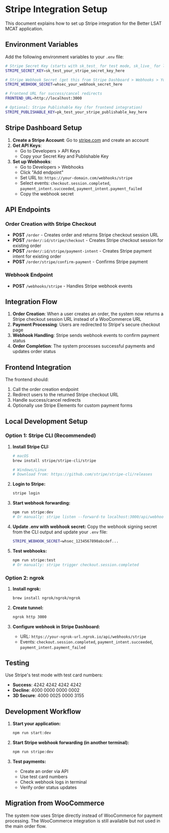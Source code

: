 # Stripe Integration Setup

This document explains how to set up Stripe integration for the Better LSAT MCAT application.

## Environment Variables

Add the following environment variables to your `.env` file:

```bash
# Stripe Secret Key (starts with sk_test_ for test mode, sk_live_ for live mode)
STRIPE_SECRET_KEY=sk_test_your_stripe_secret_key_here

# Stripe Webhook Secret (get this from Stripe Dashboard > Webhooks > Your webhook endpoint)
STRIPE_WEBHOOK_SECRET=whsec_your_webhook_secret_here

# Frontend URL for success/cancel redirects
FRONTEND_URL=http://localhost:3000

# Optional: Stripe Publishable Key (for frontend integration)
STRIPE_PUBLISHABLE_KEY=pk_test_your_stripe_publishable_key_here
```

## Stripe Dashboard Setup

1. **Create a Stripe Account**: Go to [stripe.com](https://stripe.com) and create an account
2. **Get API Keys**:
   - Go to Developers > API Keys
   - Copy your Secret Key and Publishable Key
3. **Set up Webhooks**:
   - Go to Developers > Webhooks
   - Click "Add endpoint"
   - Set URL to: `https://your-domain.com/webhooks/stripe`
   - Select events: `checkout.session.completed`, `payment_intent.succeeded`, `payment_intent.payment_failed`
   - Copy the webhook secret

## API Endpoints

### Order Creation with Stripe Checkout

- **POST** `/order` - Creates order and returns Stripe checkout session URL
- **POST** `/order/:id/stripe/checkout` - Creates Stripe checkout session for existing order
- **POST** `/order/:id/stripe/payment-intent` - Creates Stripe payment intent for existing order
- **POST** `/order/stripe/confirm-payment` - Confirms Stripe payment

### Webhook Endpoint

- **POST** `/webhooks/stripe` - Handles Stripe webhook events

## Integration Flow

1. **Order Creation**: When a user creates an order, the system now returns a Stripe checkout session URL instead of a WooCommerce URL
2. **Payment Processing**: Users are redirected to Stripe's secure checkout page
3. **Webhook Handling**: Stripe sends webhook events to confirm payment status
4. **Order Completion**: The system processes successful payments and updates order status

## Frontend Integration

The frontend should:

1. Call the order creation endpoint
2. Redirect users to the returned Stripe checkout URL
3. Handle success/cancel redirects
4. Optionally use Stripe Elements for custom payment forms

## Local Development Setup

### Option 1: Stripe CLI (Recommended)

1. **Install Stripe CLI:**

   ```bash
   # macOS
   brew install stripe/stripe-cli/stripe

   # Windows/Linux
   # Download from: https://github.com/stripe/stripe-cli/releases
   ```

2. **Login to Stripe:**

   ```bash
   stripe login
   ```

3. **Start webhook forwarding:**

   ```bash
   npm run stripe:dev
   # Or manually: stripe listen --forward-to localhost:3000/api/webhooks/stripe
   ```

4. **Update .env with webhook secret:**
   Copy the webhook signing secret from the CLI output and update your `.env` file:

   ```bash
   STRIPE_WEBHOOK_SECRET=whsec_1234567890abcdef...
   ```

5. **Test webhooks:**
   ```bash
   npm run stripe:test
   # Or manually: stripe trigger checkout.session.completed
   ```

### Option 2: ngrok

1. **Install ngrok:**

   ```bash
   brew install ngrok/ngrok/ngrok
   ```

2. **Create tunnel:**

   ```bash
   ngrok http 3000
   ```

3. **Configure webhook in Stripe Dashboard:**
   - URL: `https://your-ngrok-url.ngrok.io/api/webhooks/stripe`
   - Events: `checkout.session.completed`, `payment_intent.succeeded`, `payment_intent.payment_failed`

## Testing

Use Stripe's test mode with test card numbers:

- **Success**: 4242 4242 4242 4242
- **Decline**: 4000 0000 0000 0002
- **3D Secure**: 4000 0025 0000 3155

## Development Workflow

1. **Start your application:**

   ```bash
   npm run start:dev
   ```

2. **Start Stripe webhook forwarding (in another terminal):**

   ```bash
   npm run stripe:dev
   ```

3. **Test payments:**
   - Create an order via API
   - Use test card numbers
   - Check webhook logs in terminal
   - Verify order status updates

## Migration from WooCommerce

The system now uses Stripe directly instead of WooCommerce for payment processing. The WooCommerce integration is still available but not used in the main order flow.
